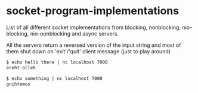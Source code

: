 # socket-program-implementations
List of all different socket implementations from blocking, nonblocking, nio-blocking, nio-nonblocking and async servers.

All the servers return a reversed version of the input string and most of them shut down on 'exit'/'quit' client message (just to play around)

```bash
$ echo hello there | nc localhost 7000
ereht olleh

$ echo something | nc localhost 7000
gnihtemos
```
